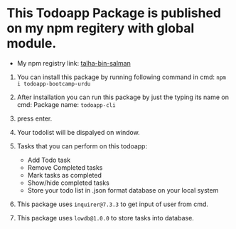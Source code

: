 # This Todoapp Package is published on my npm regitery with global module.
* My npm registry link: [talha-bin-salman](https://www.npmjs.com/~talha-bin-salman)
1. You can install this package by running following command in cmd:
	```npm i todoapp-bootcamp-urdu```

2. After installation you can run this package by just the typing its name on cmd:
	Package name:
	```todoapp-cli```
3. press enter.
4. Your todolist will be dispalyed on window. 
5. Tasks that you can perform on this todoapp:
	* Add Todo task
	* Remove Completed tasks
	* Mark tasks as completed
	* Show/hide completed tasks
	* Store your todo list in .json format database on your local system
6. This package uses ```inquirer@7.3.3``` to get input of user from cmd.
7. This package uses ```lowdb@1.0.0``` to store tasks into database.
